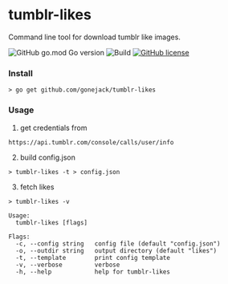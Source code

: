 # tumblr-likes
Command line tool for download tumblr like images.

![GitHub go.mod Go version](https://img.shields.io/github/go-mod/go-version/gonejack/tumblr-likes)
![Build](https://github.com/gonejack/tumblr-likes/actions/workflows/go.yml/badge.svg)
[![GitHub license](https://img.shields.io/github/license/gonejack/tumblr-likes.svg?color=blue)](LICENSE)

### Install
```shell
> go get github.com/gonejack/tumblr-likes
```

### Usage
1. get credentials from
```
https://api.tumblr.com/console/calls/user/info 
```
2. build config.json
```shell
> tumblr-likes -t > config.json
```
3. fetch likes
```shell
> tumblr-likes -v
```

```
Usage:
  tumblr-likes [flags]

Flags:
  -c, --config string   config file (default "config.json")
  -o, --outdir string   output directory (default "likes")
  -t, --template        print config template
  -v, --verbose         verbose
  -h, --help            help for tumblr-likes
```

